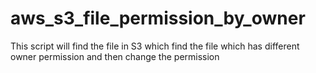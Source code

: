 # aws_s3_file_permission_by_owner
This script will find the file in S3 which find the file which has different owner permission and then change the permission
